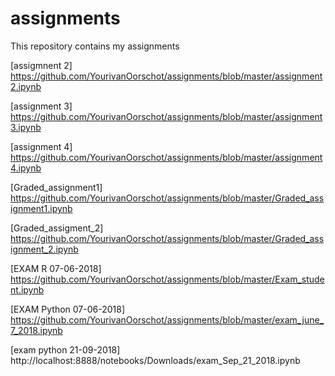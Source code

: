 # assignments
This repository contains my assignments

[assigmnent 2] https://github.com/YourivanOorschot/assignments/blob/master/assignment2.ipynb

[assignment 3] https://github.com/YourivanOorschot/assignments/blob/master/assignment3.ipynb

[assignment 4] https://github.com/YourivanOorschot/assignments/blob/master/assignment4.ipynb

[Graded_assignment1] https://github.com/YourivanOorschot/assignments/blob/master/Graded_assignment1.ipynb

[Graded_assigment_2] https://github.com/YourivanOorschot/assignments/blob/master/Graded_assignment_2.ipynb

[EXAM R 07-06-2018] https://github.com/YourivanOorschot/assignments/blob/master/Exam_student.ipynb

[EXAM Python 07-06-2018] https://github.com/YourivanOorschot/assignments/blob/master/exam_june_7_2018.ipynb

[exam python 21-09-2018] http://localhost:8888/notebooks/Downloads/exam_Sep_21_2018.ipynb

